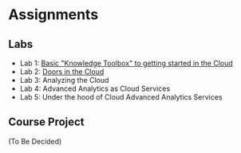 # Assignments

## Labs
- Lab 1: [Basic "Knowledge Toolbox" to getting started in the Cloud][Lab1]
- Lab 2: [Doors in the Cloud][Lab2]
- Lab 3: Analyzing the Cloud
- Lab 4: Advanced Analytics as Cloud Services
- Lab 5: Under the hood of Cloud Advanced Analytics Services

[Lab1]: https://github.com/jorditorresBCN/Assignments/blob/master/Lab01.md
[Lab2]: https://github.com/jorditorresBCN/Assignments/blob/master/Lab02.md

## Course Project
(To Be Decided)
